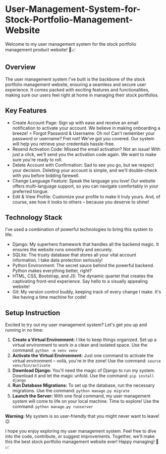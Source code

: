# User-Management-System-for-Stock-Portfolio-Management-Website
Welcome to my user management system for the stock portfolio management product website! 🚀📈

## Overview
The user management system I've built is the backbone of the stock portfolio management website, ensuring a seamless and secure user experience. It comes packed with exciting features and functionalities, making sure our users feel right at home in managing their stock portfolios.

## Key Features
- Create Account Page: Sign up with ease and receive an email notification to activate your account. We believe in making onboarding a breeze!
= Forgot Password & Username: Oh no! Can't remember your password or username? Fret not! We've got you covered. Our system will help you retrieve your credentials hassle-free.
- Resend Activation Code: Missed the email activation? Not an issue! With just a click, we'll send you the activation code again. We want to make sure you're ready to roll.
- Delete Account with Confirmation: Sad to see you go, but we respect your decision. Deleting your account is simple, and we'll double-check with you before bidding farewell.
- Change Language Feature: Speak the language you love! Our website offers multi-language support, so you can navigate comfortably in your preferred tongue.
- Edit & View Profile: Customize your profile to make it truly yours. And, of course, see how it looks to others – because you deserve to shine!

## Technology Stack
I've used a combination of powerful technologies to bring this system to life:
- Django: My superhero framework that handles all the backend magic. It ensures the website runs smoothly and securely.
- SQLite: The trusty database that stores all your vital account information. I take data protection seriously!
- Python Environment: The secret sauce behind the powerful backend. Python makes everything better, right?
- HTML, CSS, Bootstrap, and JS: The dynamic quartet that creates the captivating front-end experience. Say hello to a visually appealing website!
- Git: My version control buddy, keeping track of every change I make. It's like having a time machine for code!

## Setup Instruction
Excited to try out my user management system? Let's get you up and running in no time:
1. **Create a Virtual Environment:** I like to keep things organized. Set up a virtual environment to work in a clean and isolated space. Use the command: `python -m venv venv`
2. **Activate the Virtual Environment:** Just one command to activate the virtual environment – voilà, you're in the zone! Use the command: `source venv/bin/activate`
3. **Download Django:** You'll need the magic of Django to run my system. Download it and let the magic unfold. Use the command: `pip install django`
4. **Run Database Migrations:** To set up the database, run the necessary migrations. Use the command: `python manage.py migrate`
5. **Launch the Server:** With one final command, my user management system will come to life on your local machine. Time to explore! Use the command: `python manage.py runserver`
 
**Warning:** My system is so user-friendly that you might never want to leave! 😉

I hope you enjoy exploring my user management system. Feel free to dive into the code, contribute, or suggest improvements. Together, we'll make this the best stock portfolio management website ever! Happy managing! 🚀📈
